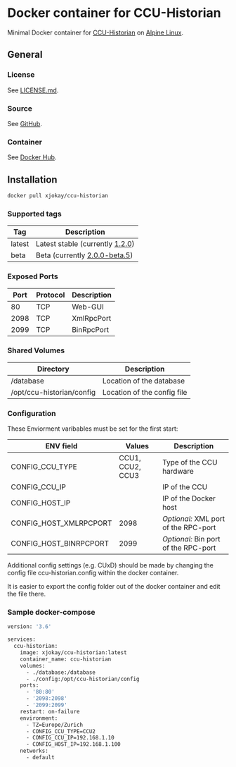 # Docker container for CCU-Historian

Minimal Docker container for [CCU-Historian](https://ccu-historian.de/) on [Alpine Linux](https://alpinelinux.org).

## General

### License

See [LICENSE.md](LICENSE.md).

### Source

See [GitHub](https://github.com/x-jokay/docker-ccu-historian).

### Container

See [Docker Hub](https://hub.docker.com/r/xjokay/ccu-historian).

## Installation

```sh
docker pull xjokay/ccu-historian
```

### Supported tags

| Tag    | Description                     |
|--------|---------------------------------|
| latest | Latest stable (currently [1.2.0](https://github.com/mdzio/ccu-historian/releases/tag/1.2.0)) |
| beta   | Beta (currently [2.0.0-beta.5](https://github.com/mdzio/ccu-historian/releases/tag/2.0.0-beta.5))   |

### Exposed Ports

| Port | Protocol | Description |
|------|----------|-------------|
|   80 | TCP      | Web-GUI     |
| 2098 | TCP      | XmlRpcPort  |
| 2099 | TCP      | BinRpcPort  |

### Shared Volumes

| Directory                 | Description                 |
|---------------------------|-----------------------------|
| /database                 | Location of the database    |
| /opt/ccu-historian/config | Location of the config file |

### Configuration

These Enviorment varibables must be set for the first start:

| ENV field              | Values           | Description                          |
|------------------------|------------------|--------------------------------------|
| CONFIG_CCU_TYPE        | CCU1, CCU2, CCU3 | Type of the CCU hardware             |
| CONFIG_CCU_IP          |                  | IP of the CCU                        |
| CONFIG_HOST_IP         |                  | IP of the Docker host                |
| CONFIG_HOST_XMLRPCPORT | 2098             | _Optional:_ XML port of the RPC-port |
| CONFIG_HOST_BINRPCPORT | 2099             | _Optional:_ Bin port of the RPC-port |

Additional config settings (e.g. CUxD) should be made by changing the config file ccu-historian.config within the docker container.

It is easier to export the config folder out of the docker container and edit the file there.

### Sample docker-compose

```sh
version: '3.6'

services:
  ccu-historian:
    image: xjokay/ccu-historian:latest
    container_name: ccu-historian
    volumes:
      - ./database:/database
      - ./config:/opt/ccu-historian/config
    ports:
      - '80:80'
      - '2098:2098'
      - '2099:2099'
    restart: on-failure
    environment:
      - TZ=Europe/Zurich
      - CONFIG_CCU_TYPE=CCU2
      - CONFIG_CCU_IP=192.168.1.10
      - CONFIG_HOST_IP=192.168.1.100
    networks:
      - default
```